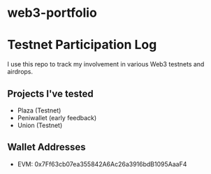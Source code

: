 # web3-portfolio
# Testnet Participation Log

I use this repo to track my involvement in various Web3 testnets and airdrops.

## Projects I've tested
- Plaza (Testnet)
- Peniwallet (early feedback)
- Union (Testnet)

## Wallet Addresses
- EVM: 0x7Ff63cb07ea355842A6Ac26a3916bdB1095AaaF4

